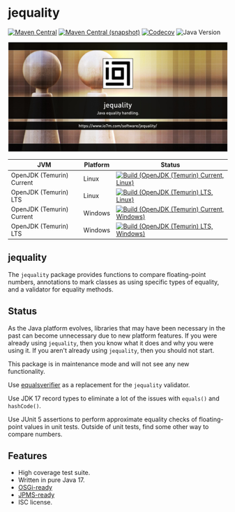 jequality
===

[![Maven Central](https://img.shields.io/maven-central/v/com.io7m.jequality/com.io7m.jequality.svg?style=flat-square)](http://search.maven.org/#search%7Cga%7C1%7Cg%3A%22com.io7m.jequality%22)
[![Maven Central (snapshot)](https://img.shields.io/nexus/s/com.io7m.jequality/com.io7m.jequality?server=https%3A%2F%2Fs01.oss.sonatype.org&style=flat-square)](https://s01.oss.sonatype.org/content/repositories/snapshots/com/io7m/jequality/)
[![Codecov](https://img.shields.io/codecov/c/github/io7m-com/jequality.svg?style=flat-square)](https://codecov.io/gh/io7m-com/jequality)
![Java Version](https://img.shields.io/badge/17-java?label=java&color=e65cc3)

![com.io7m.jequality](./src/site/resources/jequality.jpg?raw=true)

| JVM | Platform | Status |
|-----|----------|--------|
| OpenJDK (Temurin) Current | Linux | [![Build (OpenJDK (Temurin) Current, Linux)](https://img.shields.io/github/actions/workflow/status/io7m-com/jequality/main.linux.temurin.current.yml)](https://www.github.com/io7m-com/jequality/actions?query=workflow%3Amain.linux.temurin.current)|
| OpenJDK (Temurin) LTS | Linux | [![Build (OpenJDK (Temurin) LTS, Linux)](https://img.shields.io/github/actions/workflow/status/io7m-com/jequality/main.linux.temurin.lts.yml)](https://www.github.com/io7m-com/jequality/actions?query=workflow%3Amain.linux.temurin.lts)|
| OpenJDK (Temurin) Current | Windows | [![Build (OpenJDK (Temurin) Current, Windows)](https://img.shields.io/github/actions/workflow/status/io7m-com/jequality/main.windows.temurin.current.yml)](https://www.github.com/io7m-com/jequality/actions?query=workflow%3Amain.windows.temurin.current)|
| OpenJDK (Temurin) LTS | Windows | [![Build (OpenJDK (Temurin) LTS, Windows)](https://img.shields.io/github/actions/workflow/status/io7m-com/jequality/main.windows.temurin.lts.yml)](https://www.github.com/io7m-com/jequality/actions?query=workflow%3Amain.windows.temurin.lts)|

## jequality

The `jequality` package provides functions to compare floating-point numbers,
annotations to mark classes as using specific types of equality, and a validator
for equality methods.

## Status

As the Java platform evolves, libraries that may have been necessary in the
past can become unnecessary due to new platform features. If you were already
using `jequality`, then you know what it does and why you were using it. If
you aren't already using `jequality`, then you should not start.

This package is in maintenance mode and will not see any new functionality.

Use [equalsverifier](https://jqno.nl/equalsverifier/) as a replacement for
the `jequality` validator.

Use JDK 17 record types to eliminate a lot of the issues with `equals()` and
`hashCode()`.

Use JUnit 5 assertions to perform approximate equality checks of floating-point
values in unit tests. Outside of unit tests, find some other way to compare
numbers.

## Features

* High coverage test suite.
* Written in pure Java 17.
* [OSGi-ready](https://www.osgi.org/)
* [JPMS-ready](https://en.wikipedia.org/wiki/Java_Platform_Module_System)
* ISC license.

